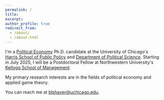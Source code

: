 ```yaml
---
permalink: /
title: 
excerpt:
author_profile: true
redirect_from: 
  - /about/
  - /about.html
--- 
```


I'm a [Political Economy](https://politicaleconomy.uchicago.edu/) Ph.D. candidate at the University of Chicago's [Harris School of Public Policy](https://harris.uchicago.edu/) and [Department of Political Science](https://political-science.uchicago.edu/). Starting in July 2025, I will be a Postdoctoral Fellow at Northwestern University's [Kellogg School of Management](https://www.kellogg.northwestern.edu/). 

My primary research interests are in the fields of political economy and applied game theory. 

You can reach me at [blshaver@uchicago.edu](mailto:blshaver@uchicago.edu). 
